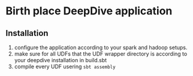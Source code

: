 # Birth place DeepDive application

## Installation
1. configure the application according to your spark and hadoop setups.
2. make sure for all UDFs that the UDF wrapper directory is according to your deepdive installation in build.sbt
3. compile every UDF usering 
```sbt assembly```
